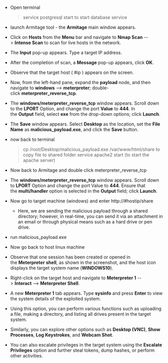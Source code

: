 - Open terminal
	> service postgresql start
	> to start database service

- launch Armitage tool
- the **Armitage** main window appears.
- Click on **Hosts** from the **Menu** bar and navigate to **Nmap Scan** --> **Intense Scan** to scan for live hosts in the network.
- The **Input** pop-up appears. Type a target IP address.
- After the completion of scan, a **Message** pop-up appears, click **OK**.
- Observe that the target host ( #ip ) appears on the screen.
- Now, from the left-hand pane, expand the **payload** node, and then navigate to **windows** --> **meterpreter**; double-click **meterpreter_reverse_tcp**.
- The **windows/meterpreter_reverse_tcp** window appears. Scroll down to the **LPORT** Option, and change the port **Value** to **444**. In the **Output** field, select **exe** from the drop-down options; click **Launch**.
- The **Save** window appears. Select **Desktop** as the location, set the **File Name** as **malicious_payload.exe**, and click the **Save** button.
- now back to terminal
	> cp /root/Desktop/malicious_payload.exe /var/www/html/share
	> to copy file to shared folder
	> service apache2 start (to start the apache server)
	
	
- Now back to Armitage and double click meterpreter_reverse_tcp
- The **windows/meterpreter_reverse_tcp** window appears. Scroll down to **LPORT** Option and change the port Value to **444**. Ensure that the **multi/handler** option is selected in the **Output** field; click **Launch**.
- Now go to target machine (windows) and enter http://#hostip/share
	- Here, we are sending the malicious payload through a shared directory; however, in real-time, you can send it via an attachment in an email or through physical means such as a hard drive or pen drive.
- run malicious_payload.exe
- Now go back to host linux machine
- Observe that one session has been created or opened in the **Meterpreter** **shell**, as shown in the screenshot, and the host icon displays the target system name (**WINDOWS10**).
- Right-click on the target host and navigate to **Meterpreter 1** --> **Interact** --> **Meterpreter Shell**.
- A new **Meterpreter 1** tab appears. Type **sysinfo** and press **Enter** to view the system details of the exploited system.
- Using this option, you can perform various functions such as uploading a file, making a directory, and listing all drives present in the target system.
- Similarly, you can explore other options such as **Desktop (VNC)**, **Show Processes**, **Log Keystrokes**, and **Webcam Shot**.
- You can also escalate privileges in the target system using the **Escalate Privileges** option and further steal tokens, dump hashes, or perform other activities.